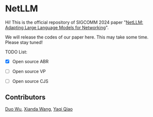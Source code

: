 # NetLLM

Hi! This is the official repository of SIGCOMM 2024 paper "[NetLLM: Adapting Large Language Models for Networking](https://arxiv.org/abs/2402.02338)".

We will release the codes of our paper here. This may take some time. Please stay tuned!

TODO List:
- [x] Open source ABR
- [ ] Open source VP
- [ ] Open source CJS


## Contributors
[Duo Wu](https://duowuyms.github.io/), [Xianda Wang](https://github.com/wangxiandabetter), [Yaqi Qiao](https://github.com/qyqyq77)
